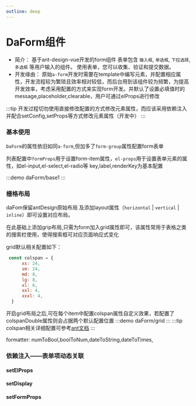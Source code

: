 ```yaml
---
outline: deep
---
```


# DaForm组件

- 简介：
基于ant-design-vue开发的form组件
表单包含 ``输入框``, ``单选框``, ``下拉选择``, ``多选框`` 等用户输入的组件。 使用表单，您可以收集、验证和提交数据。
- 开发缘由：
原始``a-form``开发时需要在template中编写元素，并配置相应属性，开发流程较为繁琐且效率相对较低，而后台用到该组件较为频繁，为提高开发效率，考虑采用配置的方式来实现form开发。并默认了设置必填值时的message,placeholder,clearable，用户可通过elProps进行修改

:::tip
开发过程切勿使用直接修改配置的方式修改元素属性，而应该采用依赖注入并配合setConfig,setProps等方式修改元素属性（开发中）
:::

### 基本使用

``DaForm``的属性依旧如同``a-form``,但加多了``form-group``属性配置form表单

列表配置中``formProps``用于设置form-item属性，``el-props``用于设置表单元素的属性，如el-input,el-select,el-radio等
key,label,renderKey为基本配置

:::demo
 daForm/base1
:::

### 栅格布局

daFom保留antDesign原始布局 及添加layout属性（``horizontal`` | ``vertical`` | ``inline``）即可设置对应布局。

在此基础上添加grip布局,只需为form加入grid属性即可，该属性常用于表格之类的搜索栏使用，使得搜索框可对应页面响应式变化

grid默认相关配置如下：

```js
 const colspan = {
      xs: 24,
      sm: 24,
      md: 8,
      lg: 8,
      xl: 6,
      xxl: 4,
      xxxl: 4,
  }
```

开启grid布局之后,可在每个item中配置colspan属性自定义效果，若配置了colspanDouble属性则会占据两个默认配置位置
:::demo
 daForm/grid
:::
:::tip
colspan相关详细配置可参考[ant文档](https://3x.antdv.com/components/grid-cn)
:::

formatter: numToBool,boolToNum,dateToString,dateToTimes,

### 依赖注入——表单项动态关联

#### setElProps

#### setDisplay

#### setFormProps
